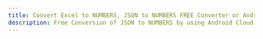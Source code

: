---title: Convert Excel to NUMBERS, JSON to NUMBERS FREE Converter or Android SDKdescription: Free Conversion of JSON to NUMBERS by using Android Cloud APIs & SDKs. Also Create, Edit & Render Microsoft Excel, CSV and SpreadsheetML worksheets or spreadsheet in the Cloud.---